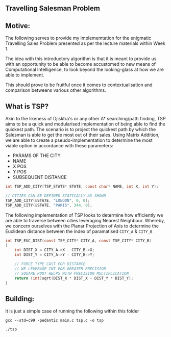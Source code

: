 ## Travelling Salesman Problem

## Motive:

The following serves to provide my implememtation for the enigmatic Travelling Sales Problem presented as per the lecture materials within Week 1.

The idea with this introductory algorithm is that it is meant to provide us with an opportunity to be able to become accustomed to new means of Computational Intelligence, to look beyond the looking-glass at how we are able to implement.

This should prove to be fruitful once it comes to contextualisation and comparison betweens various other algorithms.

## What is TSP?

Akin to the likeness of Djisktra's or any other A* searching/path finding, TSP aims to be a quick and modularised implementation of being able to find the quickest path. The scenario is to project the quickest path by which the Salesman is able to get the most out of their sales.
Using Matrix Addition, we are able to create a pseudo-implementation to determine the most viable option in accordance with these parameters:

  - PARAMS OF THE CITY
  - NAME
  - X POS
  - Y POS
  - SUBSEQUENT DISTANCE

```c
int TSP_ADD_CITY(TSP_STATE* STATE, const char* NAME, int X, int Y);

// CITIES CAN BE DEFINED STATICALLY AS SHOWN
TSP_ADD_CITY(&STATE, "LONDON", 0, 0);
TSP_ADD_CITY(&STATE, "PARIS", 344, 0);
``` 

The following implementation of TSP looks to determine how efficiently we are able to traverse between cities leveraging Nearest Neighbour. Whereby, we concern ourselves with the Planar Projection of Axis to determine the Euclidean distance between the index of paramatised ``CITY_A`` & ``CITY_B``

```c
int TSP_EUC_DIST(const TSP_CITY* CITY_A, const TSP_CITY* CITY_B) 
{
    int DIST_X = CITY_A->X - CITY_B->X;
    int DIST_Y = CITY_A->Y - CITY_B->Y;

    // FORCE TYPE CAST FOR DISTANCE
    // WE LEVERAGE INT FOR GREATER PRECISION
    // SQUARE ROOT HELPS WITH PRECISION MULTIPLICATION
    return (int)sqrt(DIST_X * DIST_X + DIST_Y * DIST_Y);
}
```

## Building:

It is just a simple case of running the following within this folder 
```
gcc --std=c99 -pedantic main.c tsp.c -o tsp

./tsp
